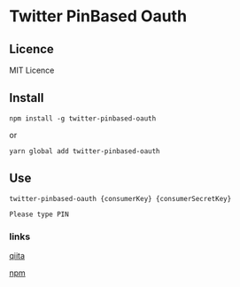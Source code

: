 # Twitter PinBased Oauth


## Licence 
MIT Licence

## Install

```shell
npm install -g twitter-pinbased-oauth
```
or
```shell
yarn global add twitter-pinbased-oauth
```

## Use

```
twitter-pinbased-oauth {consumerKey} {consumerSecretKey}

Please type PIN
```

### links

[qiita](https://qiita.com/YutaMonb/items/986361e33ad70016b99c)

[npm](https://www.npmjs.com/package/twitter-pinbased-oauth)
